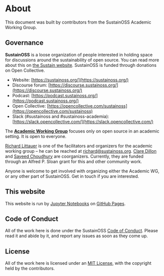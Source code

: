 # About

This document was built by contributors from the SustainOSS Academic Working Group.

## Governance

**SustainOSS** is a loose organization of people interested in holding space for discussions around the sustainability of open source. You can read more about this on [the Sustain website](https://sustainoss.org/). SustainOSS is funded through donations on Open Collective.

- Website: [https://sustainoss.org/](https://sustainoss.org/)
- Discourse forum: [https://discourse.sustainoss.org/](https://discourse.sustainoss.org/)
- Podcast: [https://podcast.sustainoss.org/](https://podcast.sustainoss.org/)
- Open Collective: [https://opencollective.com/sustainoss](https://opencollective.com/sustainoss)
- Slack (#sustainoss and #sustainoss-academia): [https://slack.opencollective.com/](https://slack.opencollective.com/)

The [**Academic Working Group**](https://sustainoss.org/working-groups/academic-projects/) focuses only on open source in an academic setting. It is open to everyone.

[Richard Littauer](https://burntfen.com) is one of the facilitators and organizers for the academic working group – he can be reached at [richard@sustainoss.org](mailto:richard@sustainoss.org). [Clare Dillon](https://ie.linkedin.com/in/claredillon) and [Sayeed Choudhury](https://www.linkedin.com/in/sayeed-choudhury-4184015/) are coorganizers. Currently, they are funded through an Alfred P. Sloan grant for this and other community work.

Anyone is welcome to get involved with organizing either the Academic WG, or any other part of SustainOSS. Get in touch if you are interested.

## This website

This website is run by [Jupyter Notebooks](https://jupyterbook.org/en/stable/) on [GitHub Pages](https://pages.github.com/).

## Code of Conduct

All of the work here is done under the SustainOSS [Code of Conduct](https://sustainoss.org/code-of-conduct/). Please read it and abide by it, and report any issues as soon as they come up.

## License

All of the work here is licensed under an [MIT License](./LICENSE), with the copyright held by the contributors.

